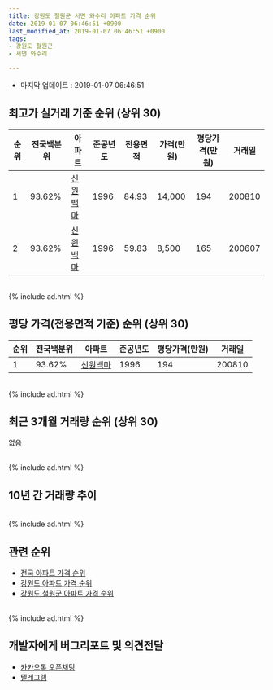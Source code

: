 ```yaml
---
title: 강원도 철원군 서면 와수리 아파트 가격 순위
date: 2019-01-07 06:46:51 +0900
last_modified_at: 2019-01-07 06:46:51 +0900
tags:
- 강원도 철원군
- 서면 와수리

---
```


* 마지막 업데이트 : 2019-01-07 06:46:51

## 최고가 실거래 기준 순위 (상위 30)


|순위|전국백분위|아파트|준공년도|전용면적|가격(만원)|평당가격(만원)|거래일|
|---|---|---|---|---|---|---|---|
|1|93.62%|[신원백마](https://search.naver.com/search.naver?query=%EA%B0%95%EC%9B%90%EB%8F%84+%EC%B2%A0%EC%9B%90%EA%B5%B0+%EC%84%9C%EB%A9%B4+%EC%99%80%EC%88%98%EB%A6%AC+%EC%8B%A0%EC%9B%90%EB%B0%B1%EB%A7%88)|1996|84.93|14,000|194|200810|
|2|93.62%|[신원백마](https://search.naver.com/search.naver?query=%EA%B0%95%EC%9B%90%EB%8F%84+%EC%B2%A0%EC%9B%90%EA%B5%B0+%EC%84%9C%EB%A9%B4+%EC%99%80%EC%88%98%EB%A6%AC+%EC%8B%A0%EC%9B%90%EB%B0%B1%EB%A7%88)|1996|59.83|8,500|165|200607|


<br>
{% include ad.html %}
<br>

## 평당 가격(전용면적 기준) 순위 (상위 30)


|순위|전국백분위|아파트|준공년도|평당가격(만원)|거래일|
|---|---|---|---|---|---|
|1|93.62%|[신원백마](https://search.naver.com/search.naver?query=%EA%B0%95%EC%9B%90%EB%8F%84+%EC%B2%A0%EC%9B%90%EA%B5%B0+%EC%84%9C%EB%A9%B4+%EC%99%80%EC%88%98%EB%A6%AC+%EC%8B%A0%EC%9B%90%EB%B0%B1%EB%A7%88)|1996|194|200810|


<br>
{% include ad.html %}
<br>

## 최근 3개월 거래량 순위 (상위 30)

없음

<br>
{% include ad.html %}
<br>

## 10년 간 거래량 추이


<div style="width:100%;">
    <canvas id="deal_progress" height="250"></canvas>
</div>

<script>
new Chart(document.getElementById("deal_progress"), {
    type: 'line',
    data: {
        labels: ['200901','200902','200903','200904','200905','200906','200907','200908','200909','200910','200911','200912','201001','201002','201003','201004','201005','201006','201007','201008','201009','201010','201011','201012','201101','201102','201103','201104','201105','201106','201107','201108','201109','201110','201111','201112','201201','201202','201203','201204','201205','201206','201207','201208','201209','201210','201211','201212','201301','201302','201303','201304','201305','201306','201307','201308','201309','201310','201311','201312','201401','201402','201403','201404','201405','201406','201407','201408','201409','201410','201411','201412','201501','201502','201503','201504','201505','201506','201507','201508','201509','201510','201511','201512','201601','201602','201603','201604','201605','201606','201607','201608','201609','201610','201611','201612','201701','201702','201703','201704','201705','201706','201707','201708','201709','201710','201711','201712','201801','201802','201803','201804','201805','201806','201807','201808','201809','201810','201811','201812','201901'],
        datasets: [{
            label: '실거래 수',
            pointRadius: 1,
            data: [1, 0, 2, 0, 1, 1, 1, 0, 1, 0, 0, 0, 0, 1, 1, 0, 1, 2, 1, 0, 0, 0, 0, 3, 1, 0, 0, 0, 0, 1, 3, 1, 0, 1, 0, 0, 1, 1, 0, 0, 2, 0, 0, 1, 0, 0, 0, 0, 1, 0, 1, 0, 0, 0, 1, 0, 0, 1, 1, 0, 0, 0, 0, 1, 0, 1, 0, 1, 2, 0, 3, 0, 0, 1, 0, 0, 1, 2, 0, 3, 0, 0, 1, 0, 1, 0, 2, 0, 0, 0, 0, 0, 1, 0, 0, 1, 0, 0, 1, 0, 0, 0, 1, 1, 0, 2, 0, 0, 0, 0, 2, 0, 1, 1, 1, 1, 0, 0, 0, 0, 0],
            borderColor: "rgba(255, 201, 14, 1)",
            backgroundColor: "rgba(255, 201, 14, 0.5)",
            fill: true,
        }]
    },
    options: {
        responsive: true,
        title: {
            display: true,
            text: '10년간 거래량 추이'
        },
        tooltips: {
            mode: 'index',
            intersect: false,
        },
        hover: {
            mode: 'nearest',
            intersect: true
        },
        scales: {
            xAxes: [{
                display: true,
                scaleLabel: {
                    display: true,
                    labelString: '년/월'
                }
            }],
            yAxes: [{
                display: true,
                ticks: {
                    suggestedMin: 0,
                },
                scaleLabel: {
                    display: true,
                    labelString: '실거래 수'
                }
            }]
        }
    }
});

</script>


<br>
{% include ad.html %}
<br>

## 관련 순위

- [전국 아파트 가격 순위](https://inasie.github.io/apt-ranking/전국)
- [강원도 아파트 가격 순위](https://inasie.github.io/apt-ranking/강원도)
- [강원도 철원군 아파트 가격 순위](https://inasie.github.io/apt-ranking/강원도-철원군)


<br>
{% include ad.html %}
<br>

## 개발자에게 버그리포트 및 의견전달

- [카카오톡 오픈채팅](https://open.kakao.com/o/gLJUAP4)
- [텔레그램](https://t.me/inasie)

